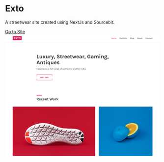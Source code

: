 # Exto
A streetwear site created using NextJs and Sourcebit.

[Go to Site](https://enimsoft.github.io/exto)
![](./screenshots/1.png)
